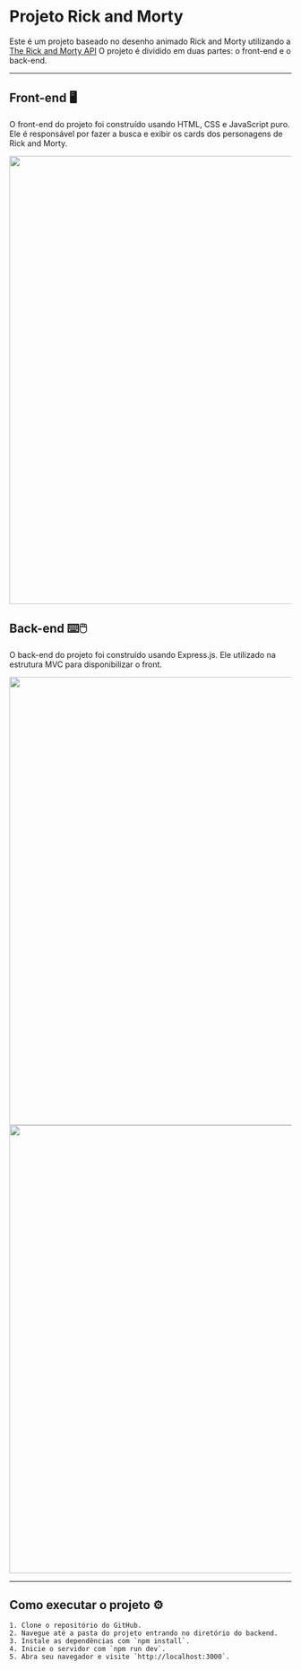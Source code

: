 # Projeto Rick and Morty

Este é um projeto baseado no desenho animado Rick and Morty utilizando a [The Rick and Morty API](https://rickandmortyapi.com/) O projeto é dividido em duas partes: o front-end e o back-end.

---

## Front-end 	:desktop_computer:

O front-end do projeto foi construído usando HTML, CSS e JavaScript puro. Ele é responsável por fazer a busca e exibir os cards dos personagens de Rick and Morty.

<img src="https://github.com/GiulioSouza/API-RickMorty/assets/131599559/cbb02b94-b547-4119-9521-3a3d3bb9bd96" width="800">


## Back-end :keyboard::computer_mouse:

O back-end do projeto foi construído usando Express.js. Ele utilizado na estrutura MVC para disponibilizar o front.

<img src="https://github.com/GiulioSouza/API-RickMorty/assets/131599559/b53d76e9-549c-47ae-b179-271429871efb" width="800">

<img src="https://github.com/GiulioSouza/API-RickMorty/assets/131599559/1f70da8e-eb50-4bfb-bde2-6a0f3c5396cb" width="800">

---

## Como executar o projeto :gear:
```
1. Clone o repositório do GitHub.
2. Navegue até a pasta do projeto entrando no diretório do backend.
3. Instale as dependências com `npm install`.
4. Inicie o servidor com `npm run dev`.
5. Abra seu navegador e visite `http://localhost:3000`.
```
